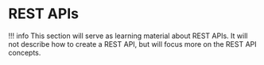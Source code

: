 # REST APIs

!!! info
    This section will serve as learning material about REST APIs. It will not describe how to create a REST API, but will focus more on the REST API concepts. 
